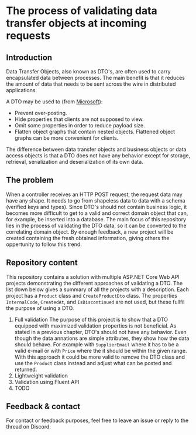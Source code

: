 # The process of validating data transfer objects at incoming requests

## Introduction

Data Transfer Objects, also known as DTO's, are often used to carry encapsulated data between processes. The main benefit is that it reduces the amount of data that needs to be sent across the wire in distributed applications.

A DTO may be used to (from [Microsoft](https://learn.microsoft.com/en-us/aspnet/core/tutorials/first-web-api?view=aspnetcore-8.0&tabs=visual-studio#prevent-over-posting)):

* Prevent over-posting.
* Hide properties that clients are not supposed to view.
* Omit some properties in order to reduce payload size.
* Flatten object graphs that contain nested objects. Flattened object graphs can be more convenient for clients.

The difference between data transfer objects and business objects or data access objects is that a DTO does not have any behavior except for storage, retrieval, serialization and deserialization of its own data.

## The problem

When a controller receives an HTTP POST request, the request data may have any shape. It needs to go from shapeless data to data with a schema (verified keys and types). Since DTO's should not contain business logic, it becomes more difficult to get to a valid and correct domain object that can, for example, be inserted into a database. The main focus of this repository lies in the process of validating the DTO data, so it can be converted to the correlating domain object. By enough feedback, a new project will be created containing the fresh obtained information, giving others the oppertunity to follow this trend.

## Repository content
This repository contains a solution with multiple ASP.NET Core Web API projects demonstrating the different approaches of validating a DTO. The list down below gives a summary of all the projects with a description. Each project has a `Product` class and `CreateProductDto` class. The properties `InternalCode`, `CreatedAt`, and `IsDiscontinued` are not used, but these fullfil the purpose of using a DTO.

1. Full validation
The purpose of this project is to show that a DTO equipped with maximized validation properties is not beneficial. As stated in a previous chapter, DTO's should not have any behavior. Even though the data annations are simple attributes, they show how the data should behave. For example with `SupplierEmail` where it has to be a valid e-mail or with `Price` where the it should be within the given range. With this approach it could be more valid to remove the DTO class and use the `Product` class instead and adjust what can be posted and returned.
2. Lightweight validation
3. Validation using Fluent API
4. TODO

## Feedback & contact
For contact or feedback purposes, feel free to leave an issue or reply to the thread on Discord.
